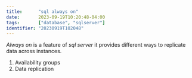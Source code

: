 ```yaml
---
title:      "sql always on"
date:       2023-09-19T10:20:48-04:00
tags:       ["database", "sqlserver"]
identifier: "20230919T102048"
---
```


*Always on* is a feature of *sql server* it provides different ways to
replicate data across instances.

1. Availability groups
2. Data replication
